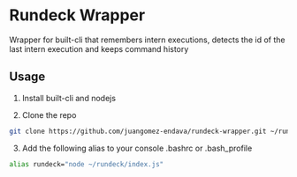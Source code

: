 # Rundeck Wrapper

Wrapper for built-cli that remembers intern executions, detects the id of the last intern execution and keeps command history

## Usage

1. Install built-cli and nodejs

2. Clone the repo

```bash
git clone https://github.com/juangomez-endava/rundeck-wrapper.git ~/rundeck 
```

3. Add the following alias to your console .bashrc or .bash_profile

```bash
alias rundeck="node ~/rundeck/index.js" 
```